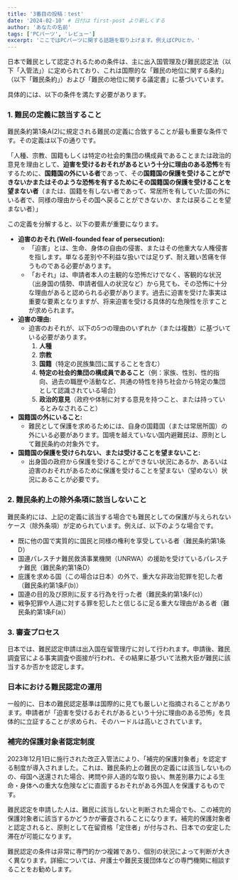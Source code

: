 ```yaml
---
title: '3番目の投稿：test'
date: '2024-02-10' # 日付は first-post より新しくする
author: 'あなたの名前'
tags: ['PCパーツ', 'レビュー']
excerpt: 'ここではPCパーツに関する話題を取り上げます。例えばCPUとか。'
---
```


日本で難民として認定されるための条件は、主に出入国管理及び難民認定法（以下「入管法」）に定められており、これは国際的な「難民の地位に関する条約」（以下「難民条約」）および「難民の地位に関する議定書」に基づいています。

具体的には、以下の条件を満たす必要があります。

### 1. 難民の定義に該当すること

難民条約第1条A(2)に規定される難民の定義に合致することが最も重要な条件です。その定義は以下の通りです。

「人種、宗教、国籍もしくは特定の社会的集団の構成員であることまたは政治的意見を理由として、**迫害を受けるおそれがあるという十分に理由のある恐怖**を有するために、**国籍国の外にいる者**であって、その**国籍国の保護を受けることができないかまたはそのような恐怖を有するためにその国籍国の保護を受けることを望まない者**（または、国籍を有しない者であって、常居所を有していた国の外にいる者で、同様の理由からその国へ戻ることができないか、または戻ることを望まない者）」

この定義を分解すると、以下の要素が重要になります。

* **迫害のおそれ (Well-founded fear of persecution):**
    * 「迫害」とは、生命、身体の自由の侵害、またはその他重大な人権侵害を指します。単なる差別や不利益な扱いでは足りず、耐え難い苦痛を伴うものである必要があります。
    * 「おそれ」は、申請者本人の主観的な恐怖だけでなく、客観的な状況（出身国の情勢、申請者個人の状況など）から見ても、その恐怖に十分な理由があると認められる必要があります。過去に迫害を受けた事実は重要な要素となりますが、将来迫害を受ける具体的な危険性を示すことが求められます。
* **迫害の理由:**
    * 迫害のおそれが、以下の5つの理由のいずれか（または複数）に基づいている必要があります。
        1.  **人種**
        2.  **宗教**
        3.  **国籍**（特定の民族集団に属することを含む）
        4.  **特定の社会的集団の構成員であること**（例：家族、性別、性的指向、過去の職歴や活動など、共通の特性を持ち社会から特定の集団として認識されている場合）
        5.  **政治的意見**（政府や体制に対する意見を持つこと、または持っているとみなされること）
* **国籍国の外にいること:**
    * 難民として保護を求めるためには、自身の国籍国（または常居所国）の外にいる必要があります。国境を越えていない国内避難民は、原則として難民条約の対象外です。
* **国籍国の保護を受けられない、または受けることを望まないこと:**
    * 出身国の政府から保護を受けることができない状況にあるか、あるいは迫害のおそれがあるために保護を受けることを望まない（望めない）状況にあることが必要です。

### 2. 難民条約上の除外条項に該当しないこと

難民条約には、上記の定義に該当する場合でも難民としての保護が与えられないケース（除外条項）が定められています。例えば、以下のような場合です。

* 既に他の国で実質的に国民と同様の権利を享受している者（難民条約第1条D）
* 国連パレスチナ難民救済事業機関（UNRWA）の援助を受けているパレスチナ難民（難民条約第1条D）
* 庇護を求める国（この場合は日本）の外で、重大な非政治犯罪を犯した者（難民条約第1条F(b)）
* 国連の目的及び原則に反する行為を行った者（難民条約第1条F(c)）
* 戦争犯罪や人道に対する罪を犯したと信じるに足る重大な理由がある者（難民条約第1条F(a)）

### 3. 審査プロセス

日本では、難民認定申請は出入国在留管理庁に対して行われます。申請後、難民調査官による事実調査や面接が行われ、その結果に基づいて法務大臣が難民に該当するか否かを認定します。

### 日本における難民認定の運用

一般的に、日本の難民認定基準は国際的に見ても厳しいと指摘されることがあります。申請者が「迫害を受けるおそれがあるという十分に理由のある恐怖」を具体的に立証することが求められ、そのハードルは高いとされています。

### 補完的保護対象者認定制度

2023年12月1日に施行された改正入管法により、「補完的保護対象者」を認定する制度が導入されました。これは、難民条約上の難民の定義には該当しないものの、母国へ送還された場合、拷問や非人道的な取り扱い、無差別暴力による生命・身体への重大な危険などに直面するおそれがある外国人を保護するものです。

難民認定を申請した人は、難民に該当しないと判断された場合でも、この補完的保護対象者に該当するかどうかが審査されることになります。補完的保護対象者と認定されると、原則として在留資格「定住者」が付与され、日本での安定した滞在が可能になります。

難民認定の条件は非常に専門的かつ複雑であり、個別の状況によって判断が大きく異なります。詳細については、弁護士や難民支援団体などの専門機関に相談することをお勧めします。